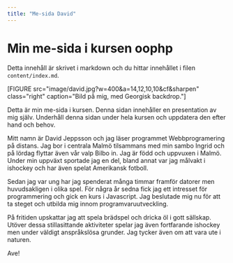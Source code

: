```yaml
---
title: "Me-sida David"
---
```

Min me-sida i kursen oophp
=========================

Detta innehåll är skrivet i markdown och du hittar innehållet i filen `content/index.md`.

[FIGURE src="image/david.jpg?w=400&a=14,12,10,10&cf&sharpen" class="right" caption="Bild på mig, med Georgisk backdrop."]

Detta är min me-sida i kursen. Denna sidan innehåller en presentation av mig själv. Underhåll denna sidan under hela kursen och uppdatera den efter hand och behov.

Mitt namn är David Jeppsson och jag läser programmet Webbprogramering på distans. Jag bor i centrala Malmö tilsammans med min sambo Ingrid och på lördag flyttar även vår valp Bilbo in. Jag är född och uppvuxen i Malmö. Under min uppväxt sportade jag en del, bland annat var jag målvakt i ishockey och har även spelat Amerikansk fotboll.

Sedan jag var ung har jag spenderat många timmar framför datorer men huvudsakligen i olika spel. För några år sedna fick jag ett intresset för programmering och gick en kurs i Javascript. Jag beslutade mig nu för att ta steget och utbilda mig innom programvaruutveckling.

På fritiden upskattar jag att spela brädspel och dricka öl i gott sällskap.
Utöver dessa stillasittande aktiviteter spelar jag även fortfarande ishockey men under väldigt anspråkslösa grunder. Jag tycker även om att vara ute i naturen.

Ave!
